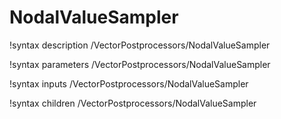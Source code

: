 <!-- MOOSE Documentation Stub: Remove this when content is added. -->

# NodalValueSampler
!syntax description /VectorPostprocessors/NodalValueSampler

!syntax parameters /VectorPostprocessors/NodalValueSampler

!syntax inputs /VectorPostprocessors/NodalValueSampler

!syntax children /VectorPostprocessors/NodalValueSampler
